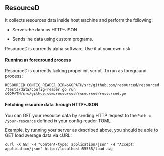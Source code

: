 ## ResourceD

It collects resources data inside host machine and perform the following:

* Serves the data as HTTP+JSON.

* Sends the data using custom programs.

ResourceD is currently alpha software. Use it at your own risk.


#### Running as foreground process

ResourceD is currently lacking proper init script. To run as foreground process:

`RESOURCED_CONFIG_READER_DIR=$GOPATH/src/github.com/resourced/resourced/tests/data/config-reader go run $GOPATH/src/github.com/resourced/resourced/resourced.go`


#### Fetching resource data through HTTP+JSON

You can GET your resource data by sending HTTP request to the `Path = /your-resource` defined in your config-reader TOML.

Example, by running your server as described above, you should be able to GET load average data via cURL:

`curl -X GET -H "Content-type: application/json" -H "Accept: application/json" http://localhost:55555/load-avg`
